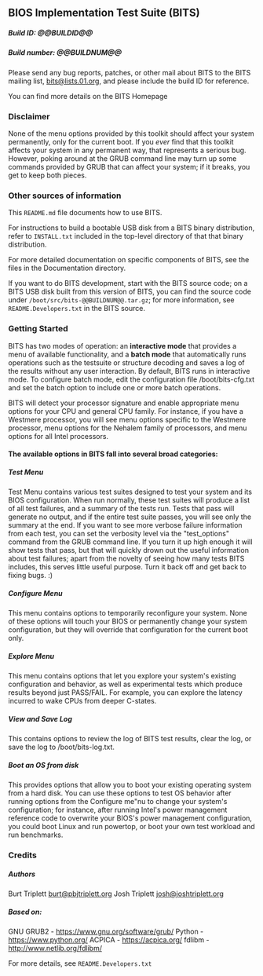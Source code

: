 ## BIOS Implementation Test Suite (BITS)

##### Build ID: @@BUILDID@@
##### Build number: @@BUILDNUM@@

Please send any bug reports, patches, or other mail about BITS to the BITS
mailing list, <bits@lists.01.org>, and please include the build ID for
reference.

You can find more details on the BITS Homepage [](http://biosbits.org/)

### Disclaimer

None of the menu options provided by this toolkit should affect your system
permanently, only for the current boot.  If you *ever* find that this toolkit
affects your system in any permanent way, that represents a serious bug.
However, poking around at the GRUB command line may turn up some commands
provided by GRUB that can affect your system; if it breaks, you get to keep
both pieces.


### Other sources of information

This `README.md` file documents how to use BITS.

For instructions to build a bootable USB disk from a BITS binary distribution,
refer to `INSTALL.txt` included in the top-level directory of that that binary
distribution.

For more detailed documentation on specific components of BITS, see the files
in the Documentation directory.

If you want to do BITS development, start with the BITS source code; on a BITS
USB disk built from this version of BITS, you can find the source code under
`/boot/src/bits-@@BUILDNUM@@.tar.gz`; for more information, see
`README.Developers.txt` in the BITS source.


### Getting Started

BITS has two modes of operation: an **interactive mode** that provides a menu of
available functionality, and a **batch mode** that automatically runs operations
such as the testsuite or structure decoding and saves a log of the results
without any user interaction.  By default, BITS runs in interactive mode.  To
configure batch mode, edit the configuration file /boot/bits-cfg.txt and set
the batch option to include one or more batch operations.

BITS will detect your processor signature and enable appropriate menu options
for your CPU and general CPU family.  For instance, if you have a Westmere
processor, you will see menu options specific to the Westmere processor, menu
options for the Nehalem family of processors, and menu options for all Intel
processors.

#### The available options in BITS fall into several broad categories:

##### Test Menu

  Test Menu contains various test suites designed to test your system and
  its BIOS configuration.  When run normally, these test suites will produce
  a list of all test failures, and a summary of the tests run.  Tests that
  pass will generate no output, and if the entire test suite passes, you will
  see only the summary at the end.  If you want to see more verbose failure
  information from each test, you can set the verbosity level via the
  "test_options" command from the GRUB command line.  If you turn it up high
  enough it will show tests that pass, but that will quickly drown out the
  useful information about test failures; apart from the novelty of seeing
  how many tests BITS includes, this serves little useful purpose.  Turn it
  back off and get back to fixing bugs. :)

##### Configure Menu

  This menu contains options to temporarily reconfigure your system.
  None of these options will touch your BIOS or permanently change your system
  configuration, but they will override that configuration for the current boot
  only.

##### Explore Menu

  This menu contains options that let you explore your system's existing
  configuration and behavior, as well as experimental tests which produce
  results beyond just PASS/FAIL.  For example, you can explore the latency
  incurred to wake CPUs from deeper C-states.

##### View and Save Log
  This contains options to review the log of BITS test
  results, clear the log, or save the log to /boot/bits-log.txt.

##### Boot an OS from disk

  This provides options that allow you to boot your
  existing operating system from a hard disk.  You can use these options to
  test OS behavior after running options from the Configure me"nu to change
  your system's configuration; for instance, after running Intel's power
  management reference code to overwrite your BIOS's power management
  configuration, you could boot Linux and run powertop, or boot your own test
  workload and run benchmarks.


### Credits

##### Authors

Burt Triplett <burt@pbjtriplett.org>
Josh Triplett <josh@joshtriplett.org>

##### Based on:
GNU GRUB2 - https://www.gnu.org/software/grub/
Python - https://www.python.org/
ACPICA - https://acpica.org/
fdlibm - http://www.netlib.org/fdlibm/

For more details, see `README.Developers.txt`